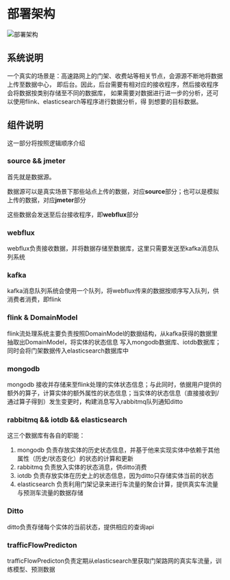 # 部署架构

![部署架构](http://www.plantuml.com/plantuml/proxy?cache=no&src=https://raw.githubusercontent.com/nemoworks/rodaki/master/docs/uml/deployment.pu)

## 系统说明

一个真实的场景是：高速路网上的门架、收费站等相关节点，会源源不断地将数据上传至数据中心，
即后台。因此，后台需要有相对应的接收程序，然后接收程序会将数据按类别存储至不同的数据库，
如果需要对数据进行进一步的分析，还可以使用flink、elasticsearch等程序进行数据分析，得
到想要的目标数据。

## 组件说明
这一部分将按照逻辑顺序介绍
### source && jmeter
首先就是数据源。

数据源可以是真实场景下那些站点上传的数据，对应**source**部分；也可以是模拟上传的数据，对应**jmeter**部分

这些数据会发送至后台接收程序，即**webflux**部分

### webflux
webflux负责接收数据，并将数据存储至数据库，这里只需要发送至kafka消息队列系统

### kafka

kafka消息队列系统会使用一个队列，将webflux传来的数据按顺序写入队列，供消费者消费，即flink

### flink & DomainModel
flink流处理系统主要负责按照DomainModel的数据结构，从kafka获得的数据里抽取出DomainModel，将实体的状态信息
写入mongodb数据库、iotdb数据库；同时会将门架数据传入elasticsearch数据库中

### mongodb
mongodb 接收并存储来至flink处理的实体状态信息；与此同时，依据用户提供的额外的算子，计算实体的额外属性的状态信息；当实体的状态信息（直接接收到/通过算子得到）发生变更时，构建消息写入rabbitmq队列通知ditto
### rabbitmq &&  iotdb && elasticsearch

这三个数据库有各自的职能：
1. mongodb 负责存放实体的历史状态信息，并基于他来实现实体中依赖于其他属性（历史/状态变化）的状态的计算和更新
2. rabbitmq 负责放入实体的状态消息，供ditto消费
3. iotdb 负责存放实体在历史上的状态信息，因为ditto只存储实体当前的状态
4. elasticsearch 负责利用门架记录来进行车流量的聚合计算，提供真实车流量与预测车流量的数据存储

### Ditto

ditto负责存储每个实体的当前状态，提供相应的查询api

### trafficFlowPredicton

trafficFlowPredicton负责定期从elasticsearch里获取门架路网的真实车流量，训练模型、预测数据
